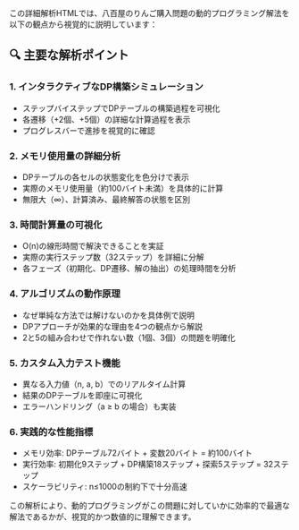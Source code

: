 この詳細解析HTMLでは、八百屋のりんご購入問題の動的プログラミング解法を以下の観点から視覚的に説明しています：

## 🔍 主要な解析ポイント

### 1. **インタラクティブなDP構築シミュレーション**

- ステップバイステップでDPテーブルの構築過程を可視化
- 各遷移（+2個、+5個）の詳細な計算過程を表示
- プログレスバーで進捗を視覚的に確認

### 2. **メモリ使用量の詳細分析**

- DPテーブルの各セルの状態変化を色分けで表示
- 実際のメモリ使用量（約100バイト未満）を具体的に計算
- 無限大（∞）、計算済み、最終解答の状態を区別

### 3. **時間計算量の可視化**

- O(n)の線形時間で解決できることを実証
- 実際の実行ステップ数（32ステップ）を詳細に分解
- 各フェーズ（初期化、DP遷移、解の抽出）の処理時間を分析

### 4. **アルゴリズムの動作原理**

- なぜ単純な方法では解けないのかを具体例で説明
- DPアプローチが効果的な理由を4つの観点から解説
- 2と5の組み合わせで作れない数（1個、3個）の問題を明確化

### 5. **カスタム入力テスト機能**

- 異なる入力値（n, a, b）でのリアルタイム計算
- 結果のDPテーブルを即座に可視化
- エラーハンドリング（a ≥ b の場合）も実装

### 6. **実践的な性能指標**

- メモリ効率: DPテーブル72バイト + 変数20バイト = 約100バイト
- 実行効率: 初期化9ステップ + DP構築18ステップ + 探索5ステップ = 32ステップ
- スケーラビリティ: n≤1000の制約下で十分高速

この解析により、動的プログラミングがこの問題に対していかに効率的で最適な解法であるかが、視覚的かつ数値的に理解できます。
